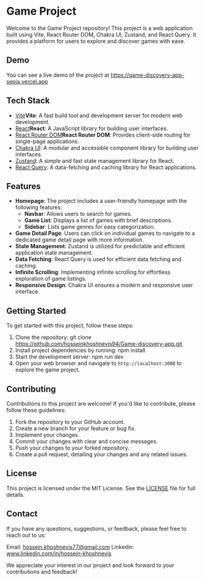 # Game Project

Welcome to the Game Project repository! This project is a web application built using Vite, React Router DOM, Chakra UI, Zustand, and React Query. It provides a platform for users to explore and discover games with ease.


## Demo

You can see a live demo of the project at https://game-discovery-app-sepia.vercel.app

## Tech Stack

- [Vite](https://vitejs.dev/)**Vite**: A fast build tool and development server for modern web development.
- [React](https://react.dev/)**React**: A JavaScript library for building user interfaces.
- [React Router DOM](https://reactrouter.com/)**React Router DOM**: Provides client-side routing for single-page applications.
- [Chakra UI](https://chakra-ui.com/): A modular and accessible component library for building user interfaces.
- [Zustand](https://zustand-demo.pmnd.rs/): A simple and fast state management library for React.
- [React Query](https://tanstack.com/): A data-fetching and caching library for React applications.

## Features

- **Homepage**: The project includes a user-friendly homepage with the following features:
  - **Navbar**: Allows users to search for games.
  - **Game List**: Displays a list of games with brief descriptions.
  - **Sidebar**: Lists game genres for easy categorization.
- **Game Detail Page**: Users can click on individual games to navigate to a dedicated game detail page with more information.
- **State Management**: Zustand is utilized for predictable and efficient application state management.
- **Data Fetching**: React Query is used for efficient data fetching and caching.
- **Infinite Scrolling**: Implementing infinite scrolling for effortless exploration of game listings.
- **Responsive Design**: Chakra UI ensures a modern and responsive user interface.

## Getting Started

To get started with this project, follow these steps:

1. Clone the repository:
    git clone https://github.com/hosseinkhoshnevis94/Game-discovery-app.git
3. Install project dependencies by running:
    npm install
5. Start the development server:
    npm run dev
4. Open your web browser and navigate to `http://localhost:3000` to explore the game project.

## Contributing

Contributions to this project are welcome! If you'd like to contribute, please follow these guidelines:

1. Fork the repository to your GitHub account.
2. Create a new branch for your feature or bug fix.
3. Implement your changes.
4. Commit your changes with clear and concise messages.
5. Push your changes to your forked repository.
6. Create a pull request, detailing your changes and any related issues.

## License

This project is licensed under the MIT License. See the [LICENSE](LICENSE) file for full details.

## Contact

If you have any questions, suggestions, or feedback, please feel free to reach out to us:

Email:
hossein.khoshnevis77@gmail.com
Linkedin:
www.linkedin.com/in/hossein-khoshnevis


We appreciate your interest in our project and look forward to your contributions and feedback!


